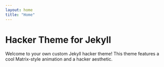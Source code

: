 ```yaml
---
layout: home
title: "Home"
---
```


# Hacker Theme for Jekyll

Welcome to your own custom Jekyll hacker theme! This theme features a cool Matrix-style animation and a hacker aesthetic.
